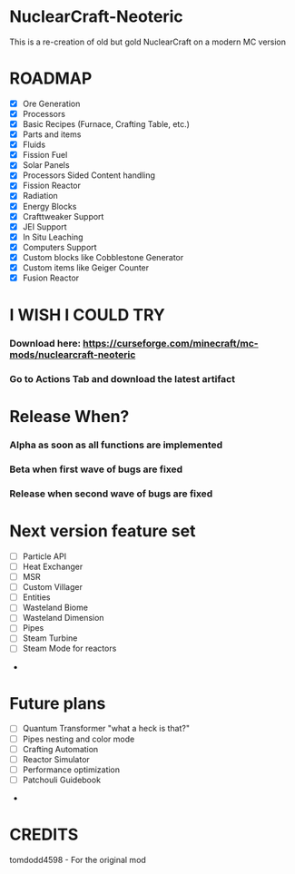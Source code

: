 # NuclearCraft-Neoteric
This is a re-creation of old but gold NuclearCraft on a modern MC version

# ROADMAP
- [x] Ore Generation
- [x] Processors
- [x] Basic Recipes (Furnace, Crafting Table, etc.)
- [x] Parts and items
- [x] Fluids
- [x] Fission Fuel
- [x] Solar Panels
- [x] Processors Sided Content handling
- [x] Fission Reactor
- [x] Radiation
- [x] Energy Blocks
- [x] Crafttweaker Support
- [x] JEI Support
- [x] In Situ Leaching
- [x] Computers Support
- [x] Custom blocks like Cobblestone Generator
- [x] Custom items like Geiger Counter
- [x] Fusion Reactor

# I WISH I COULD TRY
### Download here: https://curseforge.com/minecraft/mc-mods/nuclearcraft-neoteric
### Go to Actions Tab and download the latest artifact

# Release When?
### Alpha as soon as all functions are implemented
### Beta when first wave of bugs are fixed
### Release when second wave of bugs are fixed

# Next version feature set
- [ ] Particle API
- [ ] Heat Exchanger
- [ ] MSR
- [ ] Custom Villager
- [ ] Entities
- [ ] Wasteland Biome
- [ ] Wasteland Dimension
- [ ] Pipes
- [ ] Steam Turbine
- [ ] Steam Mode for reactors
- 
# Future plans
- [ ] Quantum Transformer "what a heck is that?"
- [ ] Pipes nesting and color mode
- [ ] Crafting Automation
- [ ] Reactor Simulator
- [ ] Performance optimization
- [ ] Patchouli Guidebook

- 
# CREDITS
tomdodd4598 - For the original mod

